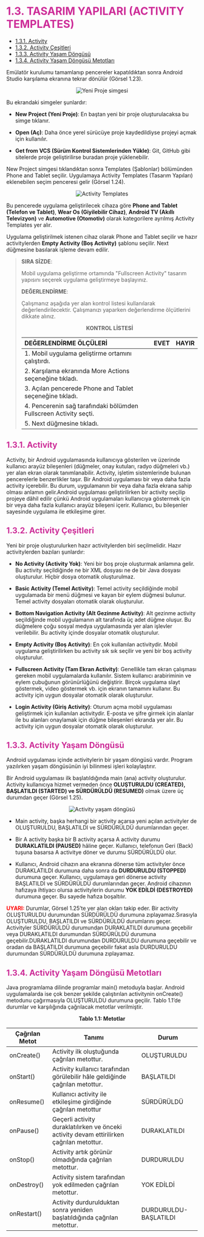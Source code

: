 <h1 style="color:#cd2d98;">1.3. TASARIM YAPILARI (ACTIVITY TEMPLATES)</h1>

- <a href="#1.3.1.">1.3.1. Activity</a> 
- <a href="#1.3.2.">1.3.2. Activity Çeşitleri</a> 
- <a href="#1.3.3.">1.3.3. Activity Yaşam Döngüsü</a> 
- <a href="#1.3.4.">1.3.4. Activity Yaşam Döngüsü Metotları</a> 

Emülatör kurulumu tamamlanıp pencereler kapatıldıktan sonra Android Studio karşılama ekranına tekrar dönülür (Görsel 1.23).
<div style="display:block;text-align:center">

![Yeni Proje simgesi](./mobil-uygulama-gelistirmeye-hazirlik/gorsel-1.23-yeni-proje-simgesi.png)
</div>

Bu ekrandaki simgeler şunlardır:

- **New Project (Yeni Proje)**: En baştan yeni bir proje oluşturulacaksa bu simge tıklanır.

- **Open (Aç)**: Daha önce yerel sürücüye proje kaydedildiyse projeyi açmak için kullanılır.

- **Get from VCS (Sürüm Kontrol Sistemlerinden Yükle)**: Git, GitHub gibi sitelerde proje geliştirilirse buradan proje yüklenebilir.

New Project simgesi tıklandıktan sonra Templates (Şablonlar) bölümünden Phone and Tablet seçilir. Uygulamaya Activity Templates (Tasarım Yapıları) eklenebilen seçim penceresi gelir (Görsel 1.24).
<div style="display:block;text-align:center">

![Activity Templates](./mobil-uygulama-gelistirmeye-hazirlik/gorsel-1.24-activity-templates.png)
</div>

Bu pencerede uygulama geliştirilecek cihaza göre **Phone and Tablet (Telefon ve Tablet)**, **Wear Os (Giyilebilir Cihaz)**, **Android TV (Akıllı Televizyon)** ve **Automotive (Otomotiv)** olarak kategorilere ayrılmış Activity Templates yer alır.

Uygulama geliştirilmek istenen cihaz olarak Phone and Tablet seçilir ve hazır activitylerden **Empty Activity (Boş Activity)** şablonu seçilir. Next düğmesine basılarak işleme devam edilir. 

>**SIRA SİZDE**: 
>
>Mobil uygulama geliştirme ortamında "Fullscreen Activity" tasarım yapısını seçerek uygulama geliştirmeye başlayınız.
>
>**DEĞERLENDİRME**:
>
>Çalışmanız aşağıda yer alan kontrol listesi kullanılarak değerlendirilecektir. Çalışmanızı yaparken değerlendirme ölçütlerini dikkate alınız.
>
><div style="text-align:center;"><b>KONTROL LİSTESİ</b></div>
>
>| DEĞERLENDİRME ÖLÇÜLERİ                                            | EVET | HAYIR |
>| :----------------------------------------------------------------- | ---- | ----- |
>| 1. Mobil uygulama geliştirme ortamını çalıştırdı.                 |
>| 2. Karşılama ekranında More Actions seçeneğine tıkladı.           |
>| 3. Açılan pencerede Phone and Tablet seçeneğine tıkladı.          |
>| 4. Pencerenin sağ tarafındaki bölümden Fullscreen Activity seçti. |
>| 5. Next düğmesine tıkladı.                                        |

<h2 id="1.3.1." style="color:#cd2d98;">1.3.1. Activity</h2>

Activity, bir Android uygulamasında kullanıcıya gösterilen ve üzerinde kullanıcı arayüz bileşenleri (düğmeler, onay kutuları, radyo düğmeleri vb.) yer alan ekran olarak tanımlanabilir. Activity, işletim sistemlerinde bulunan pencerelerle benzerlikler taşır. Bir Android uygulaması bir veya daha fazla activity içerebilir. Bu durum, uygulamanın bir veya daha fazla ekrana sahip olması anlamın gelir.Android uygulaması geliştirilirken bir activity seçilip projeye dâhil edilir çünkü Android uygulamaları kullanıcıya göstermek için bir veya daha fazla kullanıcı arayüz bileşeni içerir. Kullanıcı, bu bileşenler sayesinde uygulama ile etkileşime girer.

<h2 id="1.3.2." style="color:#cd2d98;">1.3.2. Activity Çeşitleri</h2>

Yeni bir proje oluşturulurken hazır activitylerden biri seçilmelidir. Hazır activitylerden bazıları şunlardır:

- **No Activity (Activity Yok)**: Yeni bir boş proje oluşturmak anlamına gelir. Bu activity seçildiğinde ne bir XML dosyası ne de bir Java dosyası oluşturulur. Hiçbir dosya otomatik oluşturulmaz.

- **Basic Activity (Temel Activity)**: Temel activity seçildiğinde mobil uygulamada bir menü düğmesi ve kayan bir eylem düğmesi bulunur. Temel activity dosyaları otomatik olarak oluşturulur.

- **Bottom Navigation Activity (Alt Gezinme Activity)**: Alt gezinme activity seçildiğinde mobil uygulamanın alt tarafında üç adet düğme oluşur. Bu düğmelere çoğu sosyal medya uygulamasında yer alan işlevler verilebilir. Bu activity içinde dosyalar otomatik oluşturulur.

- **Empty Activity (Boş Activity)**: En çok kullanılan activitydir. Mobil uygulama geliştirilirken bu activity sık sık seçilir ve yeni bir boş activity oluşturulur.

- **Fullscreen Activity (Tam Ekran Activity)**: Genellikle tam ekran çalışması gereken mobil uygulamalarda kullanılır. Sistem kullanıcı arabiriminin ve eylem çubuğunun görünürlüğünü değiştirir. Birçok uygulama slayt göstermek, video göstermek vb. için ekranın tamamını kullanır. Bu activity için uygun dosyalar otomatik olarak oluşturulur.

- **Login Activity (Giriş Activity)**: Oturum açma mobil uygulaması geliştirmek için kullanılan activitydir. E-posta ve şifre girmek için alanlar ile bu alanları onaylamak için düğme bileşenleri ekranda yer alır. Bu activity için uygun dosyalar otomatik olarak oluşturulur.

<h2 id="1.3.3." style="color:#cd2d98;">1.3.3. Activity Yaşam Döngüsü</h2>

Android uygulaması içinde activitylerin bir yaşam döngüsü vardır. Program yazılırken yaşam döngüsünün iyi bilinmesi işleri kolaylaştırır.

Bir Android uygulaması ilk başlatıldığında main (ana) activity oluşturulur. Activity kullanıcıya hizmet vermeden önce **OLUŞTURULDU (CREATED), BAŞLATILDI (STARTED) ve SÜRDÜRÜLDÜ (RESUMED)** olmak üzere üç durumdan geçer (Görsel 1.25).
<div style="display:block;text-align:center">

![Activity yaşam döngüsü](./mobil-uygulama-gelistirmeye-hazirlik/gorsel-1.25-activity-yasam-dongusu.png)
</div>

- Main activity, başka herhangi bir activity açarsa yeni açılan activityler de OLUŞTURULDU, BAŞLATILDI ve SÜRDÜRÜLDÜ durumlarından geçer.

- Bir A activity başka bir B activity açarsa A activity durumu **DURAKLATILDI (PAUSED)** hâline geçer. Kullanıcı, telefonun Geri (Back) tuşuna basarsa A activitye döner ve durumu SÜRDÜRÜLDÜ olur.

- Kullanıcı, Android cihazın ana ekranına dönerse tüm activityler önce DURAKLATILDI durumuna daha sonra da **DURDURULDU (STOPPED)** durumuna geçer. Kullanıcı, uygulamaya geri dönerse activity BAŞLATILDI ve SÜRDÜRÜLDÜ durumlarından geçer. Android cihazının hafızaya ihtiyacı olursa activitylerin durumu **YOK EDİLDİ (DESTROYED)** durumuna geçer. Bu sayede hafıza boşaltılır.

<span style="color:#f00;font-weight:bold;">UYARI:</span> Durumlar, Görsel 1.25’te yer alan okları takip eder. Bir activity OLUŞTURULDU durumundan SÜRDÜRÜLDÜ durumuna zıplayamaz.Sırasıyla OLUŞTURULDU, BAŞLATILDI ve SÜRDÜRÜLDÜ durumlarını geçer. Activityler SÜRDÜRÜLDÜ durumundan DURAKLATILDI durumuna geçebilir veya DURAKLATILDI durumundan SÜRDÜRÜLDÜ durumuna geçebilir.DURAKLATILDI durumundan DURDURULDU durumuna geçebilir ve oradan da BAŞLATILDI durumuna geçebilir fakat asla DURDURULDU durumundan SÜRDÜRÜLDÜ durumuna zıplayamaz. 

<h2 id="1.3.4." style="color:#cd2d98;">1.3.4. Activity Yaşam Döngüsü Metotları</h2>

Java programlama dilinde programlar main() metoduyla başlar. Android uygulamalarda ise çok benzer şekilde çalıştırılan activitynin onCreate() metodunu çağırmasıyla OLUŞTURULDU durumuna geçilir. Tablo 1.1’de durumlar ve karşılığında çağrılacak metotlar verilmiştir.

<div style="text-align:center;"><b>Tablo 1.1: Metotlar</b></div>

| Çağrılan Metot | Tanımı                                                                                    | Durum                 |
| -------------- | ----------------------------------------------------------------------------------------- | --------------------- |
| onCreate()     | Activity ilk oluştuğunda çağrılan metottur.                                               | OLUŞTURULDU           |
| onStart()      | Activity kullanıcı tarafından görülebilir hâle geldiğinde çağrılan metottur.              | BAŞLATILDI            |
| onResume()     | Kullanıcı activity ile etkileşime girdiğinde çağrılan metottur                            | SÜRDÜRÜLDÜ            |
| onPause()      | Geçerli activity duraklatılırken ve önceki activity devam ettirilirken çağrılan metottur. | DURAKLATILDI          |
| onStop()       | Activity artık görünür olmadığında çağrılan metottur.                                     | DURDURULDU            |
| onDestroy()    | Activity sistem tarafından yok edilmeden çağrılan metottur.                               | YOK EDİLDİ            |
| onRestart()    | Activity durdurulduktan sonra yeniden başlatıldığında çağrılan metottur.                  | DURDURULDU-BAŞLATILDI |
